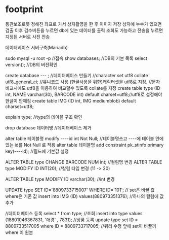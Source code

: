 # footprint
통관보조로봇
정해진 좌표로 가서 상자촬영을 한 후 이미지 저장 상자에 누수가 있으면 검출 이후 검수버튼을 누르면 db에 있는 데이터를 출력
조회도 가능하고 전송을 누르면 지정된 서버로 사진 전송 

데이터베이스 서버구축(Mariadb)

sudo mysql -u root -p   //접속
show databases;      //DB의 기본 목록
select version();        //DB의 버전확인

create database --- ;  //데이터베이스 만들기
//character set utf8 collate utf8_general_ci;  //유니코드 사용 (한글사용을 위한)캐릭터셋을 utf8로 지정. 
//문자 비교시에도 utf8을 이용하여 비교할수 있도록 collate를 지정
create table type (ID int, NAME varchar(30), BARCODE int) default charset=utf8;//utf8로 설정해야 한글이 안깨짐
create table IMG (ID int, IMG mediumblob) default charset=utf8;

explain type;     //type의 테이블 구조 확인

drop database 데이터명  //데이터베이스 제거

alter table 테이블명 modify ----id int Not Null;    //테이블명쓰고 ----에 테이블 안에있는 id를 Not Null 로 적용
alter table 테이블명 add constraint pk_stinfo primary key(----id); //필드에 기본값 설정

ALTER TABLE type CHANGE BARCODE NUM int;    //컬럼명 변경
ALTER TABLE type MODIFY ID INT(20);         //칼럼 타입 변경   (11 -> 20)

ALTER TABLE type MODIFY ID varchar(30);   //int 변경

UPDATE type SET ID='8809733715007' WHERE ID='101';      //  set은 바꿀 값 where은 기존 값
insert into IMG (ID) values(880973351376);     //하나의 컬럼에 값 추가

//데이터베이스 등록
select * from type;     //조회
insert into type values (18801046367831, '애경' , 7831);    //상품 등록
update type set ID = 8809733517005 where ID = 8809733717005;   //쿼리 수정 앞에 set이 바꿀꺼 where 이 원본
